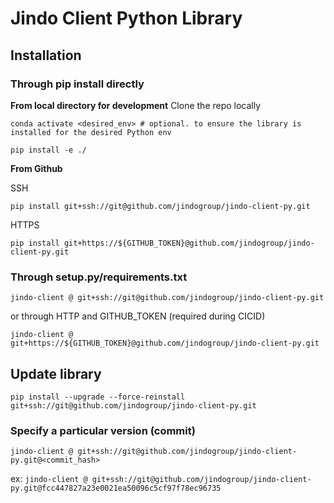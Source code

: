 # Jindo Client Python Library

## Installation
### Through pip install directly
<b>From local directory for development</b>
Clone the repo locally
```
conda activate <desired_env> # optional. to ensure the library is installed for the desired Python env

pip install -e ./
```

<b>From Github</b>

SSH
```
pip install git+ssh://git@github.com/jindogroup/jindo-client-py.git

```

HTTPS
```
pip install git+https://${GITHUB_TOKEN}@github.com/jindogroup/jindo-client-py.git

```

### Through setup.py/requirements.txt
```
jindo-client @ git+ssh://git@github.com/jindogroup/jindo-client-py.git
```

or through HTTP and GITHUB_TOKEN (required during CICID)
```
jindo-client @ git+https://${GITHUB_TOKEN}@github.com/jindogroup/jindo-client-py.git
```

## Update library
```
pip install --upgrade --force-reinstall git+ssh://git@github.com/jindogroup/jindo-client-py.git
```


### Specify a particular version (commit)

```
jindo-client @ git+ssh://git@github.com/jindogroup/jindo-client-py.git@<commit_hash>
```
ex: `jindo-client @ git+ssh://git@github.com/jindogroup/jindo-client-py.git@fcc447827a23e0021ea50096c5cf97f78ec96735`